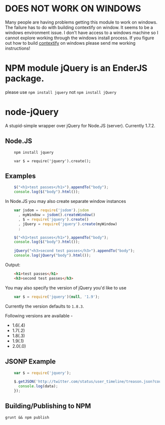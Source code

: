 DOES NOT WORK ON WINDOWS
====
Many people are having problems getting this module to work on windows. The
failure has to do with building contextify on window. It seems to be a windows
environment issue. I don't have access to a windows machine so I cannot explore
working through the windows install process. If you figure out how to build
[contextify](https://github.com/brianmcd/contextify) on windows please send me working instructions!

NPM module jQuery is an EnderJS package.
====
please use `npm install jquery` not `npm install jQuery`


node-jQuery
====

A stupid-simple wrapper over jQuery for  Node.JS (server). Currently 1.7.2.

Node.JS
---
```
    npm install jquery

    var $ = require('jquery').create();
```

Examples
---
```javascript
    $("<h1>test passes</h1>").appendTo("body");
    console.log($("body").html());
```

In Node.JS you may also create separate window instances

```javascript
    var jsdom = require('jsdom').jsdom
      , myWindow = jsdom().createWindow()
      , $ = require('jquery').create()
      , jQuery = require('jquery').create(myWindow)
      ;

    $("<h1>test passes</h1>").appendTo("body");
    console.log($("body").html());

    jQuery("<h3>second test passes</h3>").appendTo("body");
    console.log(jQuery("body").html());
```

Output:

```html
    <h1>test passes</h1>
    <h3>second test passes</h3>
```

You may also specify the version of jQuery you'd like to use
```javascript
    var $ = require('jquery')(null, '1.9');
```
Currently the version defaults to `1.8.3`.

Following versions are available -

* 1.6(.4)
* 1.7(.2)
* 1.8(.3)
* 1.9(.1)
* 2.0(.0)

JSONP Example
----

```javascript
    var $ = require('jquery');

    $.getJSON('http://twitter.com/status/user_timeline/treason.json?count=10&callback=?',function(data) {
      console.log(data);
    });
```

Building/Publishing to NPM
----
```
grunt && npm publish
```

